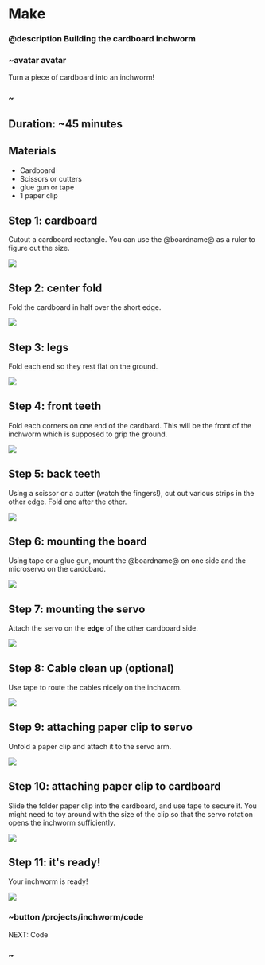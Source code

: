 # Make
### @description Building the cardboard inchworm

### ~avatar avatar

Turn a piece of cardboard into an inchworm!

### ~

## Duration: ~45 minutes

## Materials
  * Cardboard
  * Scissors or cutters
  * glue gun or tape
  * 1 paper clip

## Step 1: cardboard

Cutout a cardboard rectangle. You can use the @boardname@ as a ruler to figure out the size.

![](/static/mb/projects/inchworm/chassis1.jpg)

## Step 2: center fold

Fold the cardboard in half over the short edge.

![](/static/mb/projects/inchworm/chassis2.jpg)

## Step 3: legs

Fold each end so they rest flat on the ground.

![](/static/mb/projects/inchworm/chassis3.jpg)

## Step 4: front teeth

Fold each corners on one end of the cardbard. This will be the front of the inchworm which is supposed to grip the ground.

![](/static/mb/projects/inchworm/chassis4.jpg)

## Step 5: back teeth

Using a scissor or a cutter (watch the fingers!), cut out various strips in the other edge. Fold one after the other.

![](/static/mb/projects/inchworm/chassis5.jpg)

## Step 6: mounting the board

Using tape or a glue gun, mount the @boardname@ on one side and the microservo on the cardobard.

![](/static/mb/projects/inchworm/chassis6.jpg)

## Step 7: mounting the servo

Attach the servo on the **edge** of the other cardboard side.

![](/static/mb/projects/inchworm/chassis7.jpg)

## Step 8: Cable clean up (optional)

Use tape to route the cables nicely on the inchworm.

![](/static/mb/projects/inchworm/chassis8.jpg)

## Step 9: attaching paper clip to servo

Unfold a paper clip and attach it to the servo arm.

![](/static/mb/projects/inchworm/clip2.jpg)

## Step 10: attaching paper clip to cardboard

Slide the folder paper clip into the cardboard, and use tape to secure it. 
You might need to toy around with the size of the clip so that the servo rotation opens the inchworm sufficiently.

![](/static/mb/projects/inchworm/clip3.jpg)


## Step 11: it's ready!

Your inchworm is ready!

![](/static/mb/projects/inchworm/ready.jpg)

### ~button /projects/inchworm/code
NEXT: Code
### ~